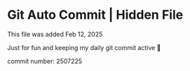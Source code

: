 # Git Auto Commit | Hidden File

This file was added Feb 12, 2025

Just for fun and keeping my daily git commit active 🤪

commit number: 2507225
